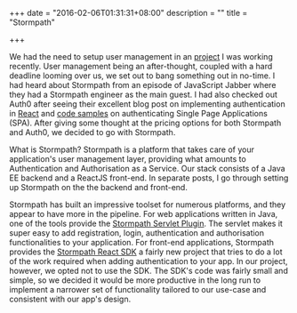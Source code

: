 +++
date = "2016-02-06T01:31:31+08:00"
description = ""
title = "Stormpath"

+++

We had the need to setup user management in an [project](http://distinction.ng) I was working recently. User management being an after-thought, coupled with a hard deadline looming over us, we set out to bang something out in no-time. I had heard about Stormpath from an episode of JavaScript Jabber where they had a Stormpath engineer as the main guest. I had also checked out Auth0 after seeing their excellent blog post on implementing authentication in [React](https://auth0.com/blog/2015/04/09/adding-authentication-to-your-react-flux-app/) and [code samples](https://github.com/auth0) on authenticating Single Page Applications (SPA). After giving some thought at the pricing options for both Stormpath and Auth0, we decided to go with Stormpath.

What is Stormpath? Stormpath is a platform that takes care of your application's user management layer, providing what amounts to Authentication and Authorisation as a Service. Our stack consists of a Java EE backend and a ReactJS front-end. In separate posts, I go through setting up Stormpath on the the backend and front-end.

Stormpath has built an impressive toolset for numerous platforms, and they appear to have more in the pipeline. For web applications written in Java, one of the tools provide the [Stormpath Servlet Plugin](https://docs.stormpath.com/java/servlet-plugin/). The servlet makes it super easy to add registration, login, authentication and authorisation functionalities to your application. For front-end applications, Stormpath provides the [Stormpath React SDK](https://github.com/stormpath/stormpath-sdk-react) a fairly new project that tries to do a lot of the work required when adding authentication to your app. In our project, however, we opted not to use the SDK. The SDK's code was fairly small and simple, so we decided it would be more productive in the long run to implement a narrower set of functionality tailored to our use-case and consistent with our app's design.